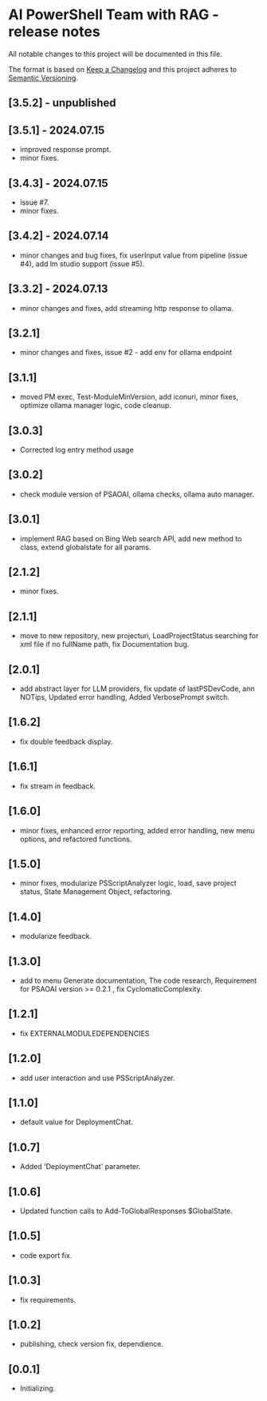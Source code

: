 # AI PowerShell Team with RAG - release notes

All notable changes to this project will be documented in this file.

The format is based on [Keep a Changelog](http://keepachangelog.com/) and this project adheres to [Semantic Versioning](http://semver.org/).

## [3.5.2] - unpublished


## [3.5.1] - 2024.07.15

- improved response prompt.
- minor fixes.

## [3.4.3] - 2024.07.15

- issue #7.
- minor fixes.

## [3.4.2] - 2024.07.14

- minor changes and bug fixes, fix userInput value from pipeline (issue #4), add lm studio support (issue #5).

## [3.3.2] - 2024.07.13

- minor changes and fixes, add streaming http response to ollama.

## [3.2.1]

- minor changes and fixes, issue #2 - add env for ollama endpoint

## [3.1.1]

- moved PM exec, Test-ModuleMinVersion, add iconuri, minor fixes, optimize ollama manager logic, code cleanup.

## [3.0.3]

- Corrected log entry method usage

## [3.0.2]

- check module version of PSAOAI, ollama checks, ollama auto manager.

## [3.0.1]

- implement RAG based on Bing Web search API, add new method to class, extend globalstate for all params.

## [2.1.2]

- minor fixes.

## [2.1.1]

- move to new repository, new projecturi, LoadProjectStatus searching for xml file if no fullName path, fix Documentation bug.

## [2.0.1]

- add abstract layer for LLM providers, fix update of lastPSDevCode, ann NOTips, Updated error handling, Added VerbosePrompt switch.

## [1.6.2]

- fix double feedback display. 

## [1.6.1]

- fix stream in feedback. 

## [1.6.0]

- minor fixes, enhanced error reporting, added error handling, new menu options, and refactored functions.

## [1.5.0]

- minor fixes, modularize PSScriptAnalyzer logic, load, save project status, State Management Object, refactoring.

## [1.4.0]

- modularize feedback.

## [1.3.0]

- add to menu Generate documentation, The code research, Requirement for PSAOAI version >= 0.2.1 , fix CyclomaticComplexity.

## [1.2.1]

- fix EXTERNALMODULEDEPENDENCIES

## [1.2.0]

- add user interaction and use PSScriptAnalyzer.

## [1.1.0]

- default value for DeploymentChat.

## [1.0.7]

- Added 'DeploymentChat' parameter.

## [1.0.6]

- Updated function calls to Add-ToGlobalResponses $GlobalState.

## [1.0.5]

- code export fix.

## [1.0.3]

- fix requirements.

## [1.0.2]

- publishing, check version fix, dependience.

## [0.0.1]

- Initializing.
